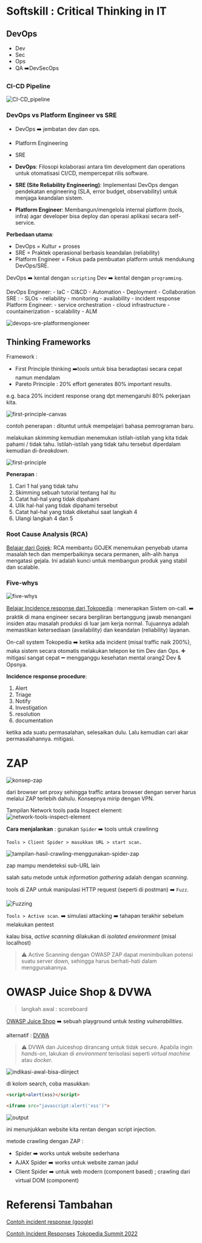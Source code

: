<!-- Dirangkum oleh : Bostang Palaguna -->
<!-- Mei 2025 -->

# Softskill : Critical Thinking in IT

## DevOps
- Dev
- Sec
- Ops
- QA
➡️DevSecOps
 
### CI-CD Pipeline
![CI-CD_pipeline](./img/CI-CD_pipeline.png)

### DevOps vs Platform Engineer vs SRE
- DevOps ➡️ jembatan dev dan ops.
- Platform Engineering
- SRE

- **DevOps**: Filosopi kolaborasi antara tim development dan operations untuk otomatisasi CI/CD, mempercepat rilis software.  
- **SRE (Site Reliability Engineering)**: Implementasi DevOps dengan pendekatan engineering (SLA, error budget, observability) untuk menjaga keandalan sistem.  
- **Platform Engineer**: Membangun/mengelola internal platform (tools, infra) agar developer bisa deploy dan operasi aplikasi secara self-service.  

**Perbedaan utama**:  
- DevOps = Kultur + proses  
- SRE = Praktek operasional berbasis keandalan (reliability)  
- Platform Engineer = Fokus pada pembuatan platform untuk mendukung DevOps/SRE.

DevOps ➡️ kental dengan `scripting`
Dev ➡️ kental dengan `programming`.

DevOps Engineer:
	- IaC
	- CI&CD
	- Automation
	- Deployment
	- Collaboration
SRE :
	- SLOs
	- reliability
	- monitoring
	- availability
	- incident response
Platform Engineer:
	- service orchestration
	- cloud infrastructure
	- countainerization
	- scalability
	- ALM

![devops-sre-platformengioneer](./img/devops-sre-platformengioneer.png)

## Thinking Frameworks

Framework :
- First Principle thinking
	➡️tools untuk bisa beradaptasi secara cepat namun mendalam
- Pareto Principle : 20% effort generates 80% important results.

e.g. baca 20% incident response orang dpt memengaruhi 80% pekerjaan kita.


![first-principle-canvas](./img/first-principle-canvas.png)

contoh penerapan : dituntut untuk mempelajari bahasa pemrograman baru.

melakukan _skimming_ kemudian menemukan istilah-istilah yang kita tidak pahami / tidak tahu. Istilah-istilah yang tidak tahu tersebut diperdalam kemudian di-_breakdown_.

![first-principle](./img/first-principle.png)

**Penerapan** :
1. Cari 1 hal yang tidak tahu
2. Skimming sebuah tutorial tentang hal itu
3. Catat hal-hal yang tidak dipahami
4. Ulik hal-hal yang tidak dipahami tersebut
5. Catat hal-hal yang tidak diketahui saat langkah 4
6. Ulangi langkah 4 dan 5

### Root Cause Analysis (RCA)

[Belajar dari Gojek](https://www.gojek.io/blog/why-we-swear-by-the-rca): RCA membantu GOJEK menemukan penyebab utama masalah tech dan memperbaikinya secara permanen, alih-alih hanya mengatasi gejala. Ini adalah kunci untuk membangun produk yang stabil dan scalable.

### Five-whys
![five-whys](./img/five-whys.png)


[Belajar Incidence response dari Tokopedia](https://medium.com/tokopedia-engineering/embracing-on-call-system-in-software-development-process-c74b030e6565) : menerapkan Sistem on-call.
➡️ praktik di mana engineer secara bergiliran bertanggung jawab menangani insiden atau masalah produksi di luar jam kerja normal. Tujuannya adalah memastikan ketersediaan (availability) dan keandalan (reliability) layanan.

On-call system Tokopedia ➡️ ketika ada incident (misal traffic naik 200%), maka sistem secara otomatis melakukan telepon ke tim Dev dan Ops. 
	➕ mitigasi sangat cepat
	➖ mengganggu kesehatan mental orang2 Dev & Opsnya.


**Incidence response procedure**:
1. Alert
2. Triage
3. Notify
4. Investigation
5. resolution
6. documentation

ketika ada suatu permasalahan, selesaikan dulu. Lalu kemudian cari akar permasalahannya.
mitigasi.

# ZAP

![konsep-zap](./img/konsep-zap.png)

dari browser set proxy sehingga traffic antara browser dengan server harus melalui ZAP terlebih dahulu. Konsepnya mirip dengan VPN.

Tampilan Network tools pada Inspect element:
![network-tools-inspect-element](./img/network-tools-inspect-element.png)


**Cara menjalankan** : 
gunakan `Spider` ➡️ tools untuk crawlinng

`Tools > Client Spider > masukkan URL > start scan.`


![tampilan-hasil-crawling-menggunakan-spider-zap](./img/tampilan-hasil-crawling-menggunakan-spider-zap.png)



zap mampu mendeteksi sub-URL lain

salah satu metode untuk _information gathering_ adalah dengan _scanning_.


tools di ZAP untuk manipulasi HTTP request (seperti di postman) ➡️ `Fuzz`.

![Fuzzing](./img/Fuzzing.png)

`Tools > Active scan`. ➡️ simulasi attacking ➡️ tahapan terakhir sebelum melakukan pentest

kalau bisa, _active scanning_ dilakukan di _isolated environment_ (misal localhost)

> ⚠️ Active Scanning dengan OWASP ZAP dapat menimbulkan potensi suatu server down, sehingga harus berhati-hati dalam menggunakannya.

# OWASP Juice Shop & DVWA

> langkah awal : scoreboard


[OWASP Juice Shop](https://preview.owasp-juice.shop/#/score-board) ➡️ sebuah playground untuk _testing vulnerabilities_.

alternatif : [DVWA](https://github.com/digininja/DVWA)

> ⚠️ DVWA dan Juiceshop dirancang untuk tidak secure. Apabila ingin _hands-on_, lakukan di _environment_ terisolasi seperti _virtual machine_ atau _docker_.


![indikasi-awal-bisa-diinject](./img/indikasi-awal-bisa-diinject.png)


di kolom search, coba masukkan:
```html
<script>alert(xss)</script>
```

```html
<iframe src="javascript:alert('xss')">
```
![output](./img/output.png)

ini menunjukkan website kita rentan dengan script injection.


metode crawling dengan ZAP :
- Spider  ➡️ works untuk website sederhana
- AJAX Spider  ➡️ works untuk website zaman jadul
- Client Spider ➡️ untuk web modern (component based) ; crawling dari virtual DOM (component)

# Referensi Tambahan
[Contoh incident response (google)](https://status.cloud.google.com/incident/zall/20013)


[Contoh Incident Responses](https://github.com/danluu/post-mortems?tab=readme-ov-file)
[Tokopedia Summit 2022](https://medium.com/life-at-tokopedia/tokopedia-start-summit-2022-bringing-tech-learning-to-the-next-level-3c9dc3653f82)

